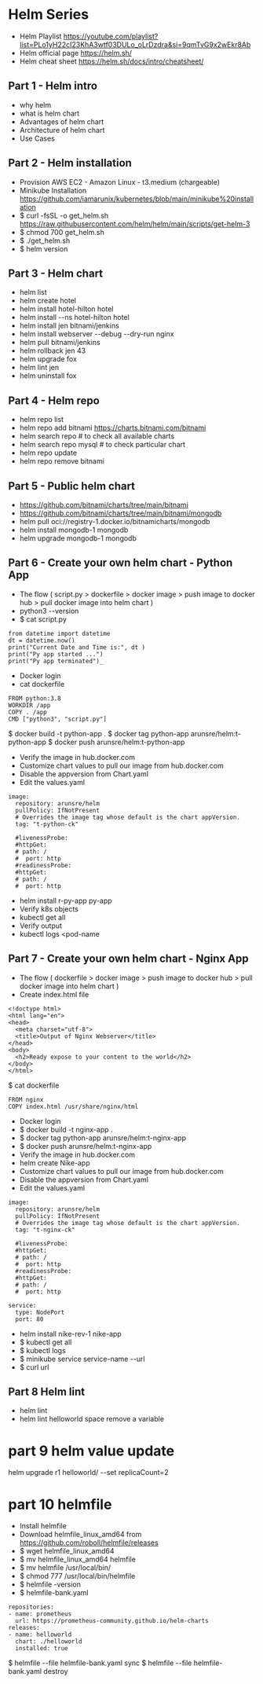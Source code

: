 # Helm Series

- Helm Playlist       https://youtube.com/playlist?list=PLo1yH22cI23KhA3wtf03DULo_oLrDzdra&si=9qmTvG9x2wEkr8Ab 
- Helm official page  https://helm.sh/  
- Helm cheat sheet    https://helm.sh/docs/intro/cheatsheet/ 

## Part 1 - Helm intro 

- why helm
- what is helm chart
- Advantages of helm chart
- Architecture of helm chart
- Use Cases

## Part 2 - Helm installation
- Provision AWS EC2 - Amazon Linux - t3.medium (chargeable) 
- Minikube Installation  https://github.com/iamarunix/kubernetes/blob/main/minikube%20installation 
- $ curl -fsSL -o get_helm.sh https://raw.githubusercontent.com/helm/helm/main/scripts/get-helm-3
- $ chmod 700 get_helm.sh
- $ ./get_helm.sh
- $ helm version

## Part 3 - Helm chart 

- helm list 
- helm create hotel 
- helm install hotel-hilton hotel
- helm install --ns hotel-hilton hotel
- helm install jen bitnami/jenkins 
- helm install webserver --debug --dry-run nginx
- helm pull bitnami/jenkins 
- helm rollback jen 43
- helm upgrade fox 
- helm lint jen
- helm uninstall fox 

## Part 4 - Helm repo 

- helm repo list 
- helm repo add bitnami https://charts.bitnami.com/bitnami
- helm search repo # to check all available charts 
- helm search repo mysql # to check particular chart 
- helm repo update
- helm repo remove bitnami

## Part 5 - Public helm chart 

- https://github.com/bitnami/charts/tree/main/bitnami 
- https://github.com/bitnami/charts/tree/main/bitnami/mongodb
- helm pull oci://registry-1.docker.io/bitnamicharts/mongodb
- helm install mongodb-1 mongodb
- helm upgrade mongodb-1 mongodb

## Part 6 - Create your own helm chart - Python App
- The flow ( script.py > dockerfile > docker image >  push image to docker hub > pull docker image into helm chart )
- python3 --version
- $ cat script.py
```
from datetime import datetime
dt = datetime.now()
print("Current Date and Time is:", dt )
print("Py app started ...")
print("Py app terminated")_
```
- Docker login 
- cat dockerfile
```
FROM python:3.8
WORKDIR /app
COPY . /app
CMD ["python3", "script.py"]
```
$ docker build -t python-app .
$ docker tag python-app arunsre/helm:t-python-app
$ docker push arunsre/helm:t-python-app	

- Verify the image in hub.docker.com
- Customize chart values to pull our image from hub.docker.com 
- Disable the appversion from Chart.yaml 
- Edit the values.yaml 
```
image:
  repository: arunsre/helm
  pullPolicy: IfNotPresent
  # Overrides the image tag whose default is the chart appVersion.
  tag: "t-python-ck"
 
  #livenessProbe:
  #httpGet:
  # path: /
  #  port: http
  #readinessProbe:
  #httpGet:
  # path: /
  #  port: http
```
- helm install r-py-app py-app
- Verify k8s objects 
- kubectl get all 
- Verify output 
- kubectl logs <pod-name

## Part 7 - Create your own helm chart - Nginx App

- The flow ( dockerfile > docker image >  push image to docker hub > pull docker image into helm chart )
- Create index.html file 
```
<!doctype html>
<html lang="en">
<head>
  <meta charset="utf-8">
  <title>Output of Nginx Webserver</title>
</head>
<body>
  <h2>Ready expose to your content to the world</h2>
</body>
</html>
```

$ cat dockerfile
```
FROM nginx
COPY index.html /usr/share/nginx/html
```
- Docker login 
- $ docker build -t nginx-app .
- $ docker tag python-app arunsre/helm:t-nginx-app
- $ docker push arunsre/helm:t-nginx-app	
- Verify the image in hub.docker.com
- helm create Nike-app
- Customize chart values to pull our image from hub.docker.com 
- Disable the appversion from Chart.yaml 
- Edit the values.yaml 
```
image:
  repository: arunsre/helm
  pullPolicy: IfNotPresent
  # Overrides the image tag whose default is the chart appVersion.
  tag: "t-nginx-ck"
 
  #livenessProbe:
  #httpGet:
  # path: /
  #  port: http
  #readinessProbe:
  #httpGet:
  # path: /
  #  port: http

service:
  type: NodePort
  port: 80
```
- helm install nike-rev-1 nike-app 
- $ kubectl get all 
- $ kubectl logs <pod-name> 
- $ minikube service service-name --url
- $ curl url

## Part 8  Helm lint  

- helm lint <chart-name>
- helm lint helloworld
	space
	remove a variable 		

# part 9 helm value update 

helm upgrade r1 helloworld/ --set replicaCount=2

# part 10 helmfile  

- Install helmfile
- Download helmfile_linux_amd64 from https://github.com/roboll/helmfile/releases
- $ wget helmfile_linux_amd64
- $ mv helmfile_linux_amd64 helmfile             
- $ mv helmfile /usr/local/bin/
- $ chmod 777 /usr/local/bin/helmfile 
- $ helmfile -version
- $ helmfile-bank.yaml

```
repositories:
- name: prometheus
  url: https://prometheus-community.github.io/helm-charts
releases:
- name: helloworld
  chart: ./helloworld
  installed: true
```

$ helmfile --file helmfile-bank.yaml sync
$ helmfile --file helmfile-bank.yaml destroy


